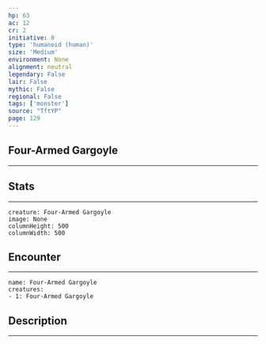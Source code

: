 ```yaml
---
hp: 63
ac: 12
cr: 2
initiative: 0
type: 'humanoid (human)'    
size: 'Medium'
environment: None
alignment: neutral
legendary: False
lair: False
mythic: False
regional: False
tags: ['monster']
source: "TftYP"
page: 129
---
```


## Four-Armed Gargoyle
---



## Stats
---

```statblock
creature: Four-Armed Gargoyle
image: None
columnHeight: 500
columnWidth: 500
```

## Encounter
---

```encounter-table
name: Four-Armed Gargoyle
creatures:
- 1: Four-Armed Gargoyle
```

## Description
---




